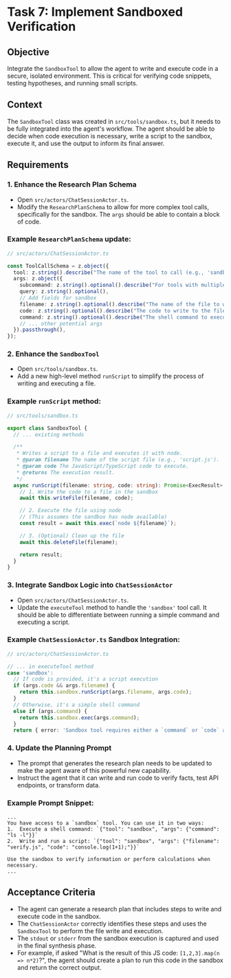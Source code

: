 # Task 7: Implement Sandboxed Verification

## Objective
Integrate the `SandboxTool` to allow the agent to write and execute code in a secure, isolated environment. This is critical for verifying code snippets, testing hypotheses, and running small scripts.

## Context
The `SandboxTool` class was created in `src/tools/sandbox.ts`, but it needs to be fully integrated into the agent's workflow. The agent should be able to decide when code execution is necessary, write a script to the sandbox, execute it, and use the output to inform its final answer.

## Requirements

### 1. Enhance the Research Plan Schema
- Open `src/actors/ChatSessionActor.ts`.
- Modify the `ResearchPlanSchema` to allow for more complex tool calls, specifically for the sandbox. The `args` should be able to contain a block of code.

### Example `ResearchPlanSchema` update:

```typescript
// src/actors/ChatSessionActor.ts

const ToolCallSchema = z.object({
  tool: z.string().describe("The name of the tool to call (e.g., 'sandbox', 'github_api')."),
  args: z.object({
    subcommand: z.string().optional().describe("For tools with multiple functions (e.g., 'github_api')."),
    query: z.string().optional(),
    // Add fields for sandbox
    filename: z.string().optional().describe("The name of the file to write in the sandbox (e.g., 'test.js')."),
    code: z.string().optional().describe("The code to write to the file."),
    command: z.string().optional().describe("The shell command to execute in the sandbox."),
    // ... other potential args
  }).passthrough(),
});
```

### 2. Enhance the `SandboxTool`
- Open `src/tools/sandbox.ts`.
- Add a new high-level method `runScript` to simplify the process of writing and executing a file.

### Example `runScript` method:

```typescript
// src/tools/sandbox.ts

export class SandboxTool {
  // ... existing methods

  /**
   * Writes a script to a file and executes it with node.
   * @param filename The name of the script file (e.g., 'script.js').
   * @param code The JavaScript/TypeScript code to execute.
   * @returns The execution result.
   */
  async runScript(filename: string, code: string): Promise<ExecResult> {
    // 1. Write the code to a file in the sandbox
    await this.writeFile(filename, code);

    // 2. Execute the file using node
    // (This assumes the sandbox has node available)
    const result = await this.exec(`node ${filename}`);

    // 3. (Optional) Clean up the file
    await this.deleteFile(filename);

    return result;
  }
}
```

### 3. Integrate Sandbox Logic into `ChatSessionActor`
- Open `src/actors/ChatSessionActor.ts`.
- Update the `executeTool` method to handle the `'sandbox'` tool call. It should be able to differentiate between running a simple command and executing a script.

### Example `ChatSessionActor.ts` Sandbox Integration:

```typescript
// src/actors/ChatSessionActor.ts

// ... in executeTool method
case 'sandbox':
  // If code is provided, it's a script execution
  if (args.code && args.filename) {
    return this.sandbox.runScript(args.filename, args.code);
  }
  // Otherwise, it's a simple shell command
  else if (args.command) {
    return this.sandbox.exec(args.command);
  }
  return { error: 'Sandbox tool requires either a `command` or `code` and `filename`.' };
```

### 4. Update the Planning Prompt
- The prompt that generates the research plan needs to be updated to make the agent aware of this powerful new capability.
- Instruct the agent that it can write and run code to verify facts, test API endpoints, or transform data.

### Example Prompt Snippet:

```
...
You have access to a `sandbox` tool. You can use it in two ways:
1.  Execute a shell command: `{"tool": "sandbox", "args": {"command": "ls -l"}}`
2.  Write and run a script: `{"tool": "sandbox", "args": {"filename": "verify.js", "code": "console.log(1+1);"}}`

Use the sandbox to verify information or perform calculations when necessary.
...
```

## Acceptance Criteria
- The agent can generate a research plan that includes steps to write and execute code in the sandbox.
- The `ChatSessionActor` correctly identifies these steps and uses the `SandboxTool` to perform the file write and execution.
- The `stdout` or `stderr` from the sandbox execution is captured and used in the final synthesis phase.
- For example, if asked "What is the result of this JS code: `[1,2,3].map(n => n*2)`?", the agent should create a plan to run this code in the sandbox and return the correct output.
